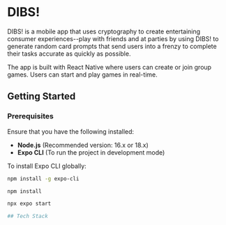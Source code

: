 # DIBS!

DIBS! is a mobile app that uses cryptography to create entertaining consumer experiences--play with friends and at parties by using DIBS! to generate random card prompts that send users into a frenzy to complete their tasks accurate as quickly as possible.

The app is built with React Native where users can create or join group games. Users can start and play games in real-time.

## Getting Started

### Prerequisites

Ensure that you have the following installed:

- **Node.js** (Recommended version: 16.x or 18.x)
- **Expo CLI** (To run the project in development mode)

To install Expo CLI globally:

```bash
npm install -g expo-cli

npm install

npx expo start

## Tech Stack
